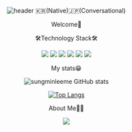 <div align = 'center'>
  

![header](https://capsule-render.vercel.app/api?type=waving&height=250&text=SungminLee&fontSize=90)
🇰🇷(Native)🇯🇵(Conversational)
  <p>Welcome👋</p>
  <p>🛠Technology Stack🛠</p>

<img src="https://img.shields.io/badge/HTML-E34F26?style=flat-square&logo=HTML5&logoColor=white"/>
<img src="https://img.shields.io/badge/CSS-1572B6?style=flat-square&logo=CSS3&logoColor=white"/>
<img src="https://img.shields.io/badge/Python-3766AB?style=flat-square&logo=Python&logoColor=white"/>
<img src="https://img.shields.io/badge/JavaScript-F7DF1E?style=flat-square&logo=JavaScript&logoColor=white"/>
<img src="https://img.shields.io/badge/React-61DAFB?style=flat-square&logo=React&logoColor=white"/>
<img src="https://img.shields.io/badge/Redux-764ABC?style=flat-square&logo=Redux&logoColor=white"/>
 
  <p>My stats😁</p> 
  
![sungminleeme GitHub stats](https://github-readme-stats.vercel.app/api?username=sungminleeme&show_icons=true)
  
  
[![Top Langs](https://github-readme-stats.vercel.app/api/top-langs/?username=sungminleeme)](https://github.com/sungminleeme/github-readme-stats)
  
  <p>About Me👨‍💻</p>
<a href="https://velog.io/@tjdlas2412"><img src="https://img.shields.io/badge/velog-1DBF73?style=flat-square&logo=Vimeo&logoColor=white"/></a>
  
</div>
